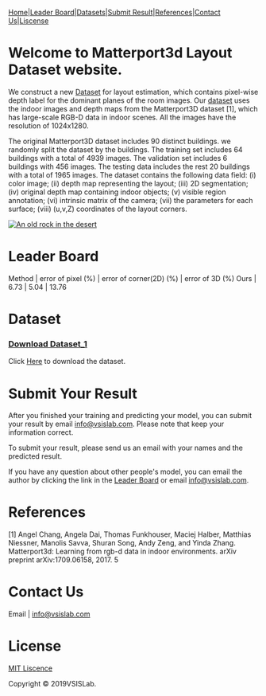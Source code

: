 

[Home](https://yiqunchen1999.github.io/Matterport3D_Layout/)|[Leader Board](#leader-board)|[Datasets](#dataset)|[Submit Result](#submit-your-result)|[References](#references)|[Contact Us](#contact-us)|[Liscense](#license)


# Welcome to Matterport3d Layout Dataset website.

We construct a new [Dataset](#dataset) for layout estimation, which contains pixel-wise depth label for the dominant planes of the room images. Our [dataset](#dataset) uses the indoor images and depth maps from the Matterport3D dataset [1], which has large-scale RGB-D data in indoor scenes. All the images have the resolution of 1024x1280.

The original Matterport3D dataset includes 90 distinct buildings. we randomly split the dataset by the buildings. The training set includes 64 buildings with a total of 4939 images. The validation set includes 6 buildings with 456 images. The testing data includes the rest 20 buildings with a total of 1965 images. The dataset contains the following data field: 
(i) color image; 
(ii) depth map representing the layout; 
(iii) 2D segmentation; 
(iv) original depth map containing indoor objects; 
(v) visible region annotation; 
(vi) intrinsic matrix of the camera; 
(vii) the parameters for each surface; 
(viii) (u,v,Z) coordinates of the layout corners. 

[![An old rock in the desert](Matterport3D)](https://raw.githubusercontent.com/YiqunChen1999/Matterport3D_Layout/master/image.jpg)

# Leader Board

Method | error of pixel (%) | error of corner(2D) (%) | error of 3D (%)
Ours | 6.73 | 5.04 | 13.76



# Dataset

### [Download Dataset_1](https://yiqunchen1999.github.io/Dataset_1/)

Click [Here](https://yiqunchen1999.github.io/Dataset_1/) to download the dataset.

# Submit Your Result

After you finished your training and predicting your model, you can submit your result by email <info@vsislab.com>. Please note that keep your information correct.

To submit your result, please send us an email with your names and the predicted result.

If you have any question about other people's model, you can email the author by clicking the link in the [Leader Board](#leader-board) or email <info@vsislab.com>.


# References

[1] Angel Chang, Angela Dai, Thomas Funkhouser, Maciej Halber, Matthias Niessner, Manolis Savva, Shuran Song, Andy Zeng, and Yinda Zhang. Matterport3d: Learning from rgb-d data in indoor environments. arXiv preprint arXiv:1709.06158, 2017. 5

# Contact Us

Email | <info@vsislab.com>


# License

[MIT Liscence](https://raw.githubusercontent.com/YiqunChen1999/Matterport3D_Layout/master/LICENSE.txt)

Copyright © 2019VSISLab. 
